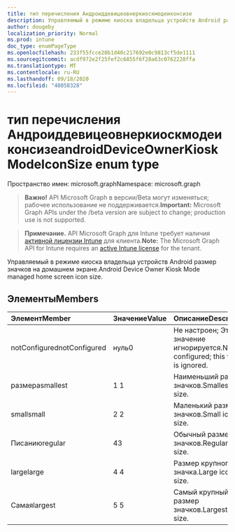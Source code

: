 ```yaml
---
title: тип перечисления Андроиддевицеовнеркиоскмодеиконсизе
description: Управляемый в режиме киоска владельца устройств Android размер значков на домашнем экране.
author: dougeby
localization_priority: Normal
ms.prod: intune
doc_type: enumPageType
ms.openlocfilehash: 233f55fcce20b1d40c217692e0c9813cf5de1111
ms.sourcegitcommit: acdf972e2f25fef2c6855f6f28a63c0762228ffa
ms.translationtype: MT
ms.contentlocale: ru-RU
ms.lasthandoff: 09/18/2020
ms.locfileid: "48058328"
---
```

# <a name="androiddeviceownerkioskmodeiconsize-enum-type"></a><span data-ttu-id="73658-103">тип перечисления Андроиддевицеовнеркиоскмодеиконсизе</span><span class="sxs-lookup"><span data-stu-id="73658-103">androidDeviceOwnerKioskModeIconSize enum type</span></span>

<span data-ttu-id="73658-104">Пространство имен: microsoft.graph</span><span class="sxs-lookup"><span data-stu-id="73658-104">Namespace: microsoft.graph</span></span>

> <span data-ttu-id="73658-105">**Важно!** API Microsoft Graph в версии/Beta могут изменяться; рабочее использование не поддерживается.</span><span class="sxs-lookup"><span data-stu-id="73658-105">**Important:** Microsoft Graph APIs under the /beta version are subject to change; production use is not supported.</span></span>

> <span data-ttu-id="73658-106">**Примечание.** API Microsoft Graph для Intune требует наличия [активной лицензии Intune](https://go.microsoft.com/fwlink/?linkid=839381) для клиента.</span><span class="sxs-lookup"><span data-stu-id="73658-106">**Note:** The Microsoft Graph API for Intune requires an [active Intune license](https://go.microsoft.com/fwlink/?linkid=839381) for the tenant.</span></span>

<span data-ttu-id="73658-107">Управляемый в режиме киоска владельца устройств Android размер значков на домашнем экране.</span><span class="sxs-lookup"><span data-stu-id="73658-107">Android Device Owner Kiosk Mode managed home screen icon size.</span></span>

## <a name="members"></a><span data-ttu-id="73658-108">Элементы</span><span class="sxs-lookup"><span data-stu-id="73658-108">Members</span></span>
|<span data-ttu-id="73658-109">Элемент</span><span class="sxs-lookup"><span data-stu-id="73658-109">Member</span></span>|<span data-ttu-id="73658-110">Значение</span><span class="sxs-lookup"><span data-stu-id="73658-110">Value</span></span>|<span data-ttu-id="73658-111">Описание</span><span class="sxs-lookup"><span data-stu-id="73658-111">Description</span></span>|
|:---|:---|:---|
|<span data-ttu-id="73658-112">notConfigured</span><span class="sxs-lookup"><span data-stu-id="73658-112">notConfigured</span></span>|<span data-ttu-id="73658-113">нуль</span><span class="sxs-lookup"><span data-stu-id="73658-113">0</span></span>|<span data-ttu-id="73658-114">Не настроен; Это значение игнорируется.</span><span class="sxs-lookup"><span data-stu-id="73658-114">Not configured; this value is ignored.</span></span>|
|<span data-ttu-id="73658-115">размера</span><span class="sxs-lookup"><span data-stu-id="73658-115">smallest</span></span>|<span data-ttu-id="73658-116">1 </span><span class="sxs-lookup"><span data-stu-id="73658-116">1</span></span>|<span data-ttu-id="73658-117">Наименьший размер значков.</span><span class="sxs-lookup"><span data-stu-id="73658-117">Smallest icon size.</span></span>|
|<span data-ttu-id="73658-118">small</span><span class="sxs-lookup"><span data-stu-id="73658-118">small</span></span>|<span data-ttu-id="73658-119">2 </span><span class="sxs-lookup"><span data-stu-id="73658-119">2</span></span>|<span data-ttu-id="73658-120">Маленький размер значков.</span><span class="sxs-lookup"><span data-stu-id="73658-120">Small icon size.</span></span>|
|<span data-ttu-id="73658-121">Писанию</span><span class="sxs-lookup"><span data-stu-id="73658-121">regular</span></span>|<span data-ttu-id="73658-122">4</span><span class="sxs-lookup"><span data-stu-id="73658-122">3</span></span>|<span data-ttu-id="73658-123">Обычный размер значков.</span><span class="sxs-lookup"><span data-stu-id="73658-123">Regular icon size.</span></span>|
|<span data-ttu-id="73658-124">large</span><span class="sxs-lookup"><span data-stu-id="73658-124">large</span></span>|<span data-ttu-id="73658-125">4 </span><span class="sxs-lookup"><span data-stu-id="73658-125">4</span></span>|<span data-ttu-id="73658-126">Размер крупного значка.</span><span class="sxs-lookup"><span data-stu-id="73658-126">Large icon size.</span></span>|
|<span data-ttu-id="73658-127">Самая</span><span class="sxs-lookup"><span data-stu-id="73658-127">largest</span></span>|<span data-ttu-id="73658-128">5 </span><span class="sxs-lookup"><span data-stu-id="73658-128">5</span></span>|<span data-ttu-id="73658-129">Самый крупный размер значков.</span><span class="sxs-lookup"><span data-stu-id="73658-129">Largest icon size.</span></span>|






